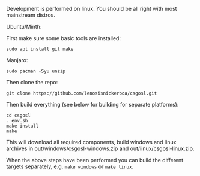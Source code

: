 Development is performed on linux. You should be all right with most mainstream distros.

Ubuntu/Minth:

First make sure some basic tools are installed:

`sudo apt install git make`

Manjaro:

`sudo pacman -Syu unzip`

Then clone the repo:

`git clone https://github.com/lenosisnickerboa/csgosl.git`

Then build everything (see below for building for separate platforms):

`cd csgosl`<br>
`. env.sh`<br>
`make install`<br>
`make`<br>

This will download all required components, build windows and linux archives in out/windows/csgosl-windows.zip and out/linux/csgosl-linux.zip.

When the above steps have been performed you can build the different targets separately, e.g. `make windows` or `make linux`.


